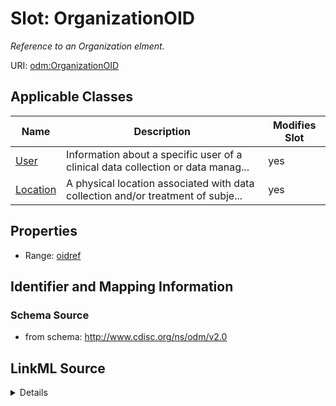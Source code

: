 # Slot: OrganizationOID


_Reference to an Organization elment._



URI: [odm:OrganizationOID](http://www.cdisc.org/ns/odm/v2.0/OrganizationOID)



<!-- no inheritance hierarchy -->




## Applicable Classes

| Name | Description | Modifies Slot |
| --- | --- | --- |
[User](User.md) | Information about a specific user of a clinical data collection or data manag... |  yes  |
[Location](Location.md) | A physical location associated with data collection and/or treatment of subje... |  yes  |







## Properties

* Range: [oidref](oidref.md)





## Identifier and Mapping Information







### Schema Source


* from schema: http://www.cdisc.org/ns/odm/v2.0




## LinkML Source

<details>
```yaml
name: OrganizationOID
description: Reference to an Organization elment.
from_schema: http://www.cdisc.org/ns/odm/v2.0
rank: 1000
alias: OrganizationOID
domain_of:
- User
- Location
range: oidref

```
</details>